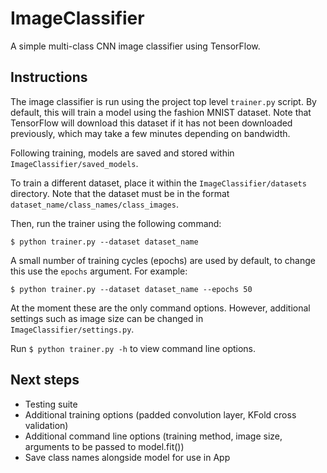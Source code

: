 # ImageClassifier
A simple multi-class CNN image classifier using TensorFlow.
## Instructions
The image classifier is run using the project top level `trainer.py` script. By default, this will train a model using the fashion MNIST dataset. Note that TensorFlow will download this dataset if it has not been downloaded previously, which may take a few minutes depending on bandwidth.

Following training, models are saved and stored within `ImageClassifier/saved_models`.

To train a different dataset, place it within the `ImageClassifier/datasets` directory. Note that the dataset must be in the format `dataset_name/class_names/class_images`. 

Then, run the trainer using the following command:

```commandline
$ python trainer.py --dataset dataset_name
```

A small number of training cycles (epochs) are used by default, to change this use the `epochs` argument. For example:

```commandline
$ python trainer.py --dataset dataset_name --epochs 50
```

At the moment these are the only command options. However, additional settings such as image size can be changed in `ImageClassifier/settings.py`.

Run ``$ python trainer.py -h`` to view command line options.

## Next steps
- Testing suite
- Additional training options (padded convolution layer, KFold cross validation)
- Additional command line options (training method, image size, arguments to be passed to model.fit())
- Save class names alongside model for use in App